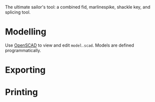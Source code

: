 The ultimate sailor's tool: a combined fid, marlinespike, shackle key, and splicing tool.

# Modelling

Use [OpenSCAD](https://openscad.org/) to view and edit `model.scad`. Models are defined programmatically.

# Exporting

# Printing
